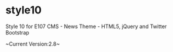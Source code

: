 style10
=======

Style 10 for E107 CMS - News Theme - HTML5, jQuery and Twitter Bootstrap

~Current Version:2.8~

